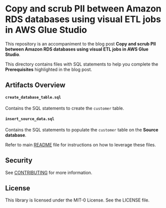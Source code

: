 # Copy and scrub PII between Amazon RDS databases using visual ETL jobs in AWS Glue Studio

This repository is an accompaniment to the blog post __Copy and scrub PII between Amazon RDS databases using visual ETL jobs in AWS Glue Studio__.

This directory contains files with SQL statements to help you complete the **Prerequisites** highlighted in the blog post. 


## Artifacts Overview


#### **`create_database_table.sql`**

Contains the SQL statements to create the `customer` table. 


#### **`insert_source_data.sql`**

Contains the SQL statements to populate the `customer` table on the **Source database**.


Refer to main [README](../README.md) file for instructions on how to leverage these files.


## Security

See [CONTRIBUTING](CONTRIBUTING.md#security-issue-notifications) for more information.

## License

This library is licensed under the MIT-0 License. See the LICENSE file.



